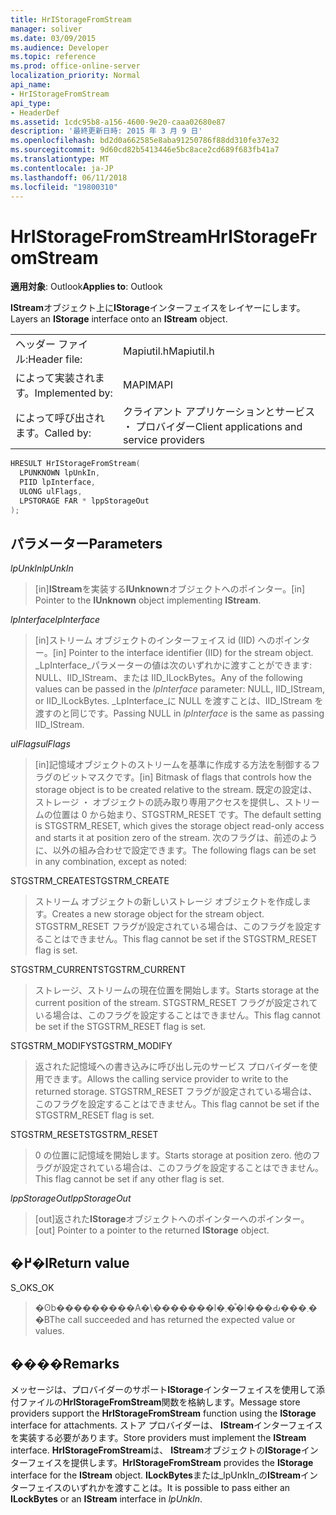 ```yaml
---
title: HrIStorageFromStream
manager: soliver
ms.date: 03/09/2015
ms.audience: Developer
ms.topic: reference
ms.prod: office-online-server
localization_priority: Normal
api_name:
- HrIStorageFromStream
api_type:
- HeaderDef
ms.assetid: 1cdc95b8-a156-4600-9e20-caaa02680e87
description: '最終更新日時: 2015 年 3 月 9 日'
ms.openlocfilehash: bd2d0a662585e8aba91250786f88dd310fe37e32
ms.sourcegitcommit: 9d60cd82b5413446e5bc8ace2cd689f683fb41a7
ms.translationtype: MT
ms.contentlocale: ja-JP
ms.lasthandoff: 06/11/2018
ms.locfileid: "19800310"
---
```

# <a name="hristoragefromstream"></a><span data-ttu-id="3d83d-103">HrIStorageFromStream</span><span class="sxs-lookup"><span data-stu-id="3d83d-103">HrIStorageFromStream</span></span>

  
  
<span data-ttu-id="3d83d-104">**適用対象**: Outlook</span><span class="sxs-lookup"><span data-stu-id="3d83d-104">**Applies to**: Outlook</span></span> 
  
<span data-ttu-id="3d83d-105">**IStream**オブジェクト上に**IStorage**インターフェイスをレイヤーにします。</span><span class="sxs-lookup"><span data-stu-id="3d83d-105">Layers an **IStorage** interface onto an **IStream** object.</span></span> 
  
|||
|:-----|:-----|
|<span data-ttu-id="3d83d-106">ヘッダー ファイル:</span><span class="sxs-lookup"><span data-stu-id="3d83d-106">Header file:</span></span>  <br/> |<span data-ttu-id="3d83d-107">Mapiutil.h</span><span class="sxs-lookup"><span data-stu-id="3d83d-107">Mapiutil.h</span></span>  <br/> |
|<span data-ttu-id="3d83d-108">によって実装されます。</span><span class="sxs-lookup"><span data-stu-id="3d83d-108">Implemented by:</span></span>  <br/> |<span data-ttu-id="3d83d-109">MAPI</span><span class="sxs-lookup"><span data-stu-id="3d83d-109">MAPI</span></span>  <br/> |
|<span data-ttu-id="3d83d-110">によって呼び出されます。</span><span class="sxs-lookup"><span data-stu-id="3d83d-110">Called by:</span></span>  <br/> |<span data-ttu-id="3d83d-111">クライアント アプリケーションとサービス ・ プロバイダー</span><span class="sxs-lookup"><span data-stu-id="3d83d-111">Client applications and service providers</span></span>  <br/> |
   
```cpp
HRESULT HrIStorageFromStream(
  LPUNKNOWN lpUnkIn,
  PIID lpInterface,
  ULONG ulFlags,
  LPSTORAGE FAR * lppStorageOut
);
```

## <a name="parameters"></a><span data-ttu-id="3d83d-112">パラメーター</span><span class="sxs-lookup"><span data-stu-id="3d83d-112">Parameters</span></span>

 <span data-ttu-id="3d83d-113">_lpUnkIn_</span><span class="sxs-lookup"><span data-stu-id="3d83d-113">_lpUnkIn_</span></span>
  
> <span data-ttu-id="3d83d-114">[in]**IStream**を実装する**IUnknown**オブジェクトへのポインター。</span><span class="sxs-lookup"><span data-stu-id="3d83d-114">[in] Pointer to the **IUnknown** object implementing **IStream**.</span></span> 
    
 <span data-ttu-id="3d83d-115">_lpInterface_</span><span class="sxs-lookup"><span data-stu-id="3d83d-115">_lpInterface_</span></span>
  
> <span data-ttu-id="3d83d-116">[in]ストリーム オブジェクトのインターフェイス id (IID) へのポインター。</span><span class="sxs-lookup"><span data-stu-id="3d83d-116">[in] Pointer to the interface identifier (IID) for the stream object.</span></span> <span data-ttu-id="3d83d-117">_LpInterface_パラメーターの値は次のいずれかに渡すことができます: NULL、IID_IStream、または IID_ILockBytes。</span><span class="sxs-lookup"><span data-stu-id="3d83d-117">Any of the following values can be passed in the  _lpInterface_ parameter: NULL, IID_IStream, or IID_ILockBytes.</span></span> <span data-ttu-id="3d83d-118">_LpInterface_に NULL を渡すことは、IID_IStream を渡すのと同じです。</span><span class="sxs-lookup"><span data-stu-id="3d83d-118">Passing NULL in  _lpInterface_ is the same as passing IID_IStream.</span></span> 
    
 <span data-ttu-id="3d83d-119">_ulFlags_</span><span class="sxs-lookup"><span data-stu-id="3d83d-119">_ulFlags_</span></span>
  
> <span data-ttu-id="3d83d-120">[in]記憶域オブジェクトのストリームを基準に作成する方法を制御するフラグのビットマスクです。</span><span class="sxs-lookup"><span data-stu-id="3d83d-120">[in] Bitmask of flags that controls how the storage object is to be created relative to the stream.</span></span> <span data-ttu-id="3d83d-121">既定の設定は、ストレージ ・ オブジェクトの読み取り専用アクセスを提供し、ストリームの位置は 0 から始まり、STGSTRM_RESET です。</span><span class="sxs-lookup"><span data-stu-id="3d83d-121">The default setting is STGSTRM_RESET, which gives the storage object read-only access and starts it at position zero of the stream.</span></span> <span data-ttu-id="3d83d-122">次のフラグは、前述のように、以外の組み合わせで設定できます。</span><span class="sxs-lookup"><span data-stu-id="3d83d-122">The following flags can be set in any combination, except as noted:</span></span>
    
<span data-ttu-id="3d83d-123">STGSTRM_CREATE</span><span class="sxs-lookup"><span data-stu-id="3d83d-123">STGSTRM_CREATE</span></span> 
  
> <span data-ttu-id="3d83d-124">ストリーム オブジェクトの新しいストレージ オブジェクトを作成します。</span><span class="sxs-lookup"><span data-stu-id="3d83d-124">Creates a new storage object for the stream object.</span></span> <span data-ttu-id="3d83d-125">STGSTRM_RESET フラグが設定されている場合は、このフラグを設定することはできません。</span><span class="sxs-lookup"><span data-stu-id="3d83d-125">This flag cannot be set if the STGSTRM_RESET flag is set.</span></span> 
    
<span data-ttu-id="3d83d-126">STGSTRM_CURRENT</span><span class="sxs-lookup"><span data-stu-id="3d83d-126">STGSTRM_CURRENT</span></span> 
  
> <span data-ttu-id="3d83d-127">ストレージ、ストリームの現在位置を開始します。</span><span class="sxs-lookup"><span data-stu-id="3d83d-127">Starts storage at the current position of the stream.</span></span> <span data-ttu-id="3d83d-128">STGSTRM_RESET フラグが設定されている場合は、このフラグを設定することはできません。</span><span class="sxs-lookup"><span data-stu-id="3d83d-128">This flag cannot be set if the STGSTRM_RESET flag is set.</span></span> 
    
<span data-ttu-id="3d83d-129">STGSTRM_MODIFY</span><span class="sxs-lookup"><span data-stu-id="3d83d-129">STGSTRM_MODIFY</span></span> 
  
> <span data-ttu-id="3d83d-130">返された記憶域への書き込みに呼び出し元のサービス プロバイダーを使用できます。</span><span class="sxs-lookup"><span data-stu-id="3d83d-130">Allows the calling service provider to write to the returned storage.</span></span> <span data-ttu-id="3d83d-131">STGSTRM_RESET フラグが設定されている場合は、このフラグを設定することはできません。</span><span class="sxs-lookup"><span data-stu-id="3d83d-131">This flag cannot be set if the STGSTRM_RESET flag is set.</span></span> 
    
<span data-ttu-id="3d83d-132">STGSTRM_RESET</span><span class="sxs-lookup"><span data-stu-id="3d83d-132">STGSTRM_RESET</span></span> 
  
> <span data-ttu-id="3d83d-133">0 の位置に記憶域を開始します。</span><span class="sxs-lookup"><span data-stu-id="3d83d-133">Starts storage at position zero.</span></span> <span data-ttu-id="3d83d-134">他のフラグが設定されている場合は、このフラグを設定することはできません。</span><span class="sxs-lookup"><span data-stu-id="3d83d-134">This flag cannot be set if any other flag is set.</span></span> 
    
 <span data-ttu-id="3d83d-135">_lppStorageOut_</span><span class="sxs-lookup"><span data-stu-id="3d83d-135">_lppStorageOut_</span></span>
  
> <span data-ttu-id="3d83d-136">[out]返された**IStorage**オブジェクトへのポインターへのポインター。</span><span class="sxs-lookup"><span data-stu-id="3d83d-136">[out] Pointer to a pointer to the returned **IStorage** object.</span></span> 
    
## <a name="return-value"></a><span data-ttu-id="3d83d-137">�߂�l</span><span class="sxs-lookup"><span data-stu-id="3d83d-137">Return value</span></span>

<span data-ttu-id="3d83d-138">S_OK</span><span class="sxs-lookup"><span data-stu-id="3d83d-138">S_OK</span></span> 
  
> <span data-ttu-id="3d83d-139">�ʘb���������A�\�������l�܂��͒l���Ԃ���܂��B</span><span class="sxs-lookup"><span data-stu-id="3d83d-139">The call succeeded and has returned the expected value or values.</span></span>
    
## <a name="remarks"></a><span data-ttu-id="3d83d-140">����</span><span class="sxs-lookup"><span data-stu-id="3d83d-140">Remarks</span></span>

<span data-ttu-id="3d83d-141">メッセージは、プロバイダーのサポート**IStorage**インターフェイスを使用して添付ファイルの**HrIStorageFromStream**関数を格納します。</span><span class="sxs-lookup"><span data-stu-id="3d83d-141">Message store providers support the **HrIStorageFromStream** function using the **IStorage** interface for attachments.</span></span> <span data-ttu-id="3d83d-142">ストア プロバイダーは、 **IStream**インターフェイスを実装する必要があります。</span><span class="sxs-lookup"><span data-stu-id="3d83d-142">Store providers must implement the **IStream** interface.</span></span> <span data-ttu-id="3d83d-143">**HrIStorageFromStream**は、 **IStream**オブジェクトの**IStorage**インターフェイスを提供します。</span><span class="sxs-lookup"><span data-stu-id="3d83d-143">**HrIStorageFromStream** provides the **IStorage** interface for the **IStream** object.</span></span> <span data-ttu-id="3d83d-144">**ILockBytes**または_lpUnkIn_の**IStream**インターフェイスのいずれかを渡すことは。</span><span class="sxs-lookup"><span data-stu-id="3d83d-144">It is possible to pass either an **ILockBytes** or an **IStream** interface in  _lpUnkIn_.</span></span> 
  

